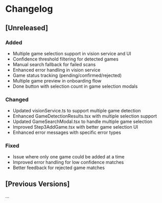 # Changelog

## [Unreleased]

### Added
- Multiple game selection support in vision service and UI
- Confidence threshold filtering for detected games
- Manual search fallback for failed scans
- Enhanced error handling in vision service
- Game status tracking (pending/confirmed/rejected)
- Multiple game preview in onboarding flow
- Done button with selection count in game selection modals

### Changed
- Updated visionService.ts to support multiple game detection
- Enhanced GameDetectionResults.tsx with multiple selection support
- Updated GameSearchModal.tsx to handle multiple game selection
- Improved Step3AddGame.tsx with better game selection UI
- Enhanced error messages with specific error types

### Fixed
- Issue where only one game could be added at a time
- Improved error handling for low confidence matches
- Better feedback for rejected game matches

## [Previous Versions]
...
